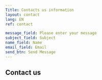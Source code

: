 ```yaml
---
Title: Contacts us information
layout: contact
lang: EN
ref: contact

message_field: Please enter your message
subject_field: Subject
name_field: Name
email_field: Email
send_btn: Send Message
---
```


## Contact us
